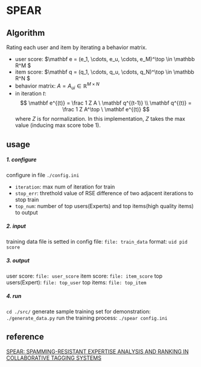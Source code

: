 # SPEAR

## Algorithm
Rating each user and item by iterating a behavior matrix.
 
- user score: $\mathbf e = (e_1, \cdots, e_u, \cdots, e_M)^\top \in \mathbb R^M $
- item score: $\mathbf q = (q_1, \cdots, q_u, \cdots, q_N)^\top \in \mathbb R^N $
- behavior matrix: $A = {A_{ui}} \in \mathbb R^{M\times N}$
- in iteration $t$:
$$
\mathbf e^{(t)} = \frac 1 Z A \  \mathbf q^{(t-1)} \\
\mathbf q^{(t)} = \frac 1 Z A^\top \  \mathbf e^{(t)}
$$
where $Z$ is for normalization. In this implementation, $Z$ takes the max value (inducing max score tobe 1).

## usage

##### 1. configure
configure in file `./config.ini`
- `iteration`: max num of iteration for train
- `stop_err`: threthold value of RSE difference of two adjacent iterations to stop train
- `top_num`: number of top users(Experts) and top items(high quality items) to output

##### 2. input
training data file is setted in config file: `file: train_data`
format:  `uid pid score`

##### 3. output
user score: `file: user_score`
item score: `file: item_score`
top users(Expert): `file: top_user`
top items: `file: top_item`


##### 4. run
`cd ./src/`
generate sample training set for demonstration:
`./generate_data.py`
run the training process:
`./spear config.ini`

## reference
[SPEAR: SPAMMING-RESISTANT EXPERTISE ANALYSIS AND RANKING IN COLLABORATIVE TAGGING SYSTEMS](http://onlinelibrary.wiley.com/doi/10.1111/j.1467-8640.2011.00384.x/citedby)


